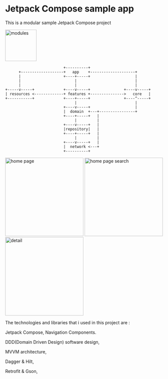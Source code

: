 # Jetpack Compose sample app
This is a modular sample Jetpack Compose project

<p align="left">
  <img src="https://github.com/mahdizareeii/JetpackComposeApp/blob/master/app/src/main/res/drawable/modules.JPG?raw=true" width="100" title="modules" alt="modules">
</p>

                              +----------+
          +-------------------+   app    +--------------------+
          |                   +----+-----+                    |
          |                        |                          |
          |                        |                          |
    +-----v-----+             +----v-----+               +----v-----+
    | resources <-------------+ features +--------------->   core   |
    +-----------+             +----+-----+               +----^-----+
                                   |                          |
                              +----v-----+                    |
                              |  domain  +---+----------------+
                              +----+-----+   |
                                   |         |
                              +----v-----+   |
                              |repository|   |
                              +----+-----+   |
                                   |         |
                              +----v-----+   |
                              |  network <---+
                              +----------+

<p align="left">
  <img src="https://github.com/mahdizareeii/JetpackComposeApp/blob/master/app/src/main/res/drawable/home_page.jpg?raw=true" width="250" title="home page" alt="home page">
  <img src="https://github.com/mahdizareeii/JetpackComposeApp/blob/master/app/src/main/res/drawable/home_page_search.jpg?raw=true" width="250" title="home page search" alt="home page search">
  <img src="https://github.com/mahdizareeii/JetpackComposeApp/blob/master/app/src/main/res/drawable/detail.jpg?raw=true" width="250" title="detail" alt="detail">
</p>


The technologies and libraries that i used in this project are : 

Jetpack Compose, Navigation Components.

DDD(Domain Driven Design) software design,

MVVM architecture,

Dagger & Hilt,

Retrofit & Gson,

